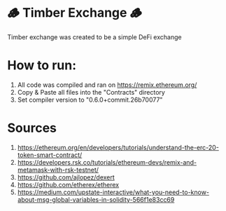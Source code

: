 # 🪵 Timber Exchange 🪵

Timber exchange was created to be a simple DeFi exchange

# How to run:
1. All code was compiled and ran on https://remix.ethereum.org/
2. Copy & Paste all files into the "Contracts" directory
3. Set compiler version to "0.6.0+commit.26b70077"


# Sources
1. https://ethereum.org/en/developers/tutorials/understand-the-erc-20-token-smart-contract/
2. https://developers.rsk.co/tutorials/ethereum-devs/remix-and-metamask-with-rsk-testnet/
3. https://github.com/ajlopez/dexert
4. https://github.com/etherex/etherex
5. https://medium.com/upstate-interactive/what-you-need-to-know-about-msg-global-variables-in-solidity-566f1e83cc69
